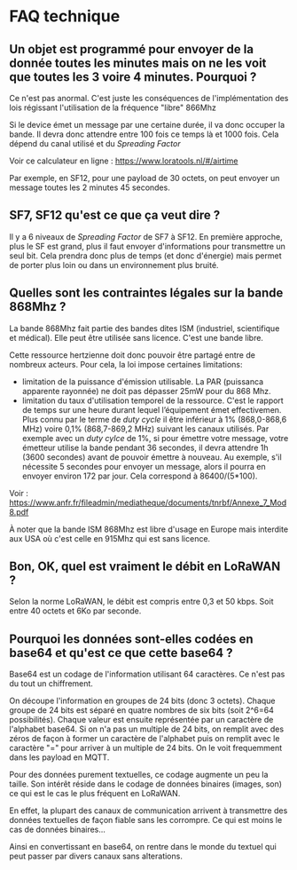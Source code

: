 # FAQ technique

## Un objet est programmé pour envoyer de la donnée toutes les minutes mais on ne les voit que toutes les 3 voire 4 minutes. Pourquoi ?

Ce n'est pas anormal. C'est juste les conséquences de l'implémentation des lois régissant l'utilisation de la fréquence "libre" 866Mhz

Si le device émet un message par une certaine durée, il va donc occuper la bande. Il devra donc attendre entre 100 fois ce temps là et 1000 fois. Cela dépend du canal utilisé et du _Spreading Factor_

Voir ce calculateur en ligne : https://www.loratools.nl/#/airtime

Par exemple, en SF12, pour une payload de 30 octets, on peut envoyer un message toutes les 2 minutes 45 secondes.

## SF7, SF12 qu'est ce que ça veut dire ?

Il y a 6 niveaux de _Spreading Factor_ de SF7 à SF12. En première approche, plus le SF est grand, plus il faut envoyer d'informations pour transmettre un seul bit. Cela prendra donc plus de temps (et donc d'énergie) mais permet de porter plus loin ou dans un environnement plus bruité.

## Quelles sont les contraintes légales sur la bande 868Mhz ?

La bande 868Mhz fait partie des bandes dites ISM (industriel, scientifique et médical). Elle peut être utilisée sans licence. C'est une bande libre.

Cette ressource hertzienne doit donc pouvoir être partagé entre de nombreux acteurs. Pour cela, la loi impose certaines limitations: 

* limitation de la puissance d'émission utilisable. La PAR (puissanca apparente rayonnée) ne doit pas dépasser 25mW pour du 868 Mhz.
* limitation du taux d'utilisation temporel de la ressource. C'est le rapport de temps sur une heure durant lequel l’équipement émet effectivemen. Plus connu par le terme de _duty cycle_ il être inférieur à 1% (868,0-868,6 MHz) voire 0,1% (868,7-869,2 MHz) suivant les canaux utilisés. Par exemple avec un _duty cylce_ de 1%, si pour émettre votre message, votre émetteur utilise la bande pendant 36 secondes, il devra attendre 1h (3600 secondes) avant de pouvoir émettre à nouveau. Au exemple, s'il nécessite 5 secondes pour envoyer un message, alors il pourra en envoyer environ 172 par jour. Cela correspond à 86400/(5*100).

Voir : https://www.anfr.fr/fileadmin/mediatheque/documents/tnrbf/Annexe_7_Mod8.pdf

À noter que la bande ISM 868Mhz est libre d'usage en Europe mais interdite aux USA où c'est celle en 915Mhz qui est sans licence.


## Bon, OK, quel est vraiment le débit en LoRaWAN ?

Selon la norme LoRaWAN, le débit est compris entre 0,3 et 50 kbps. Soit entre 40 octets et 6Ko par seconde.

## Pourquoi les données sont-elles codées en base64 et qu'est ce que cette base64 ?

Base64 est un codage de l'information utilisant 64 caractères. Ce n'est pas du tout un chiffrement. 

On découpe l'information en groupes de 24 bits (donc 3 octets). Chaque groupe de 24 bits est séparé en quatre nombres de six bits (soit 2^6=64 possibilités). Chaque valeur est ensuite représentée par un caractère de l'alphabet base64. Si on n'a pas un multiple de 24 bits, on remplit avec des zéros de façon à former un caractère de l'alphabet puis on remplit avec le caractère "=" pour arriver à un multiple de 24 bits. On le voit frequemment dans les payload en MQTT.

Pour des données purement textuelles, ce codage augmente un peu la taille. Son intérêt réside dans le codage de données binaires (images, son) ce qui est le cas le plus fréquent en LoRaWAN.

En effet, la plupart des canaux de communication arrivent à transmettre des données textuelles de façon fiable sans les corrompre. Ce qui est moins le cas de données binaires...

Ainsi en convertissant en base64, on rentre dans le monde du textuel qui peut passer par divers canaux sans alterations.